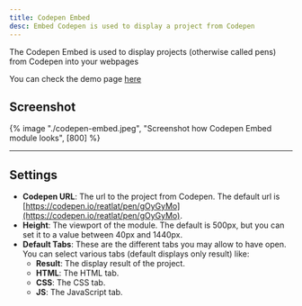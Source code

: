 ```yaml
---
title: Codepen Embed
desc: Embed Codepen is used to display a project from Codepen
---
```


The Codepen Embed is used to display projects
(otherwise called pens) from Codepen into your webpages

You can check the demo page [here](https://143910617.hs-sites-eu1.com/module-codepen-embed)

## Screenshot

{% image "./codepen-embed.jpeg", "Screenshot how Codepen Embed module looks", [800] %}

---

## Settings

- **Codepen URL**: The url to the project from Codepen. The default url is [https://codepen.io/reatlat/pen/gOyGyMo](https://codepen.io/reatlat/pen/gOyGyMo).
- **Height**: The viewport of the module. The default is 500px, but you can set it to a value between 40px and 1440px.
- **Default Tabs**: These are the different tabs you may allow to have open. You can select various tabs (default displays only result) like:
  - **Result**: The display result of the project.
  - **HTML**: The HTML tab.
  - **CSS**: The CSS tab.
  - **JS**: The JavaScript tab.
